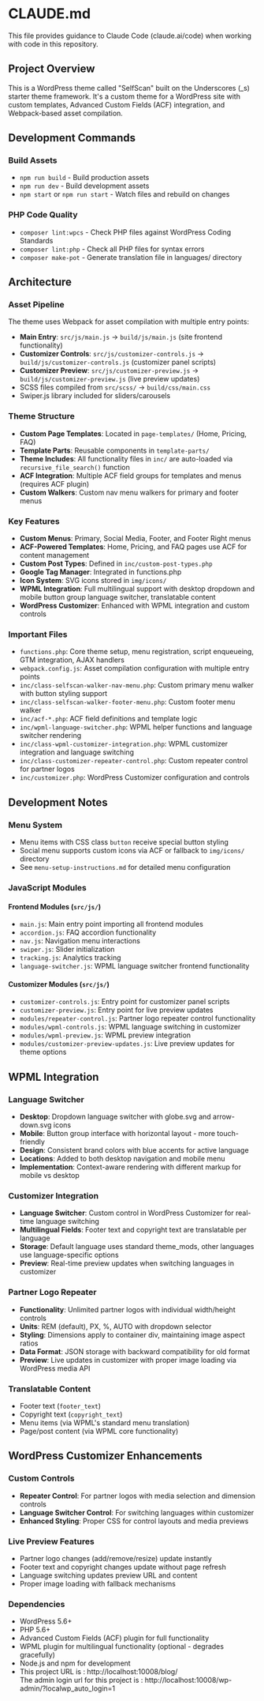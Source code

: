 # CLAUDE.md

This file provides guidance to Claude Code (claude.ai/code) when working with code in this repository.

## Project Overview

This is a WordPress theme called "SelfScan" built on the Underscores (_s) starter theme framework. It's a custom theme for a WordPress site with custom templates, Advanced Custom Fields (ACF) integration, and Webpack-based asset compilation.

## Development Commands

### Build Assets
- `npm run build` - Build production assets
- `npm run dev` - Build development assets
- `npm start` or `npm run start` - Watch files and rebuild on changes

### PHP Code Quality
- `composer lint:wpcs` - Check PHP files against WordPress Coding Standards
- `composer lint:php` - Check all PHP files for syntax errors
- `composer make-pot` - Generate translation file in languages/ directory

## Architecture

### Asset Pipeline
The theme uses Webpack for asset compilation with multiple entry points:
- **Main Entry**: `src/js/main.js` → `build/js/main.js` (site frontend functionality)
- **Customizer Controls**: `src/js/customizer-controls.js` → `build/js/customizer-controls.js` (customizer panel scripts)
- **Customizer Preview**: `src/js/customizer-preview.js` → `build/js/customizer-preview.js` (live preview updates)
- SCSS files compiled from `src/scss/` → `build/css/main.css`
- Swiper.js library included for sliders/carousels

### Theme Structure
- **Custom Page Templates**: Located in `page-templates/` (Home, Pricing, FAQ)
- **Template Parts**: Reusable components in `template-parts/`
- **Theme Includes**: All functionality files in `inc/` are auto-loaded via `recursive_file_search()` function
- **ACF Integration**: Multiple ACF field groups for templates and menus (requires ACF plugin)
- **Custom Walkers**: Custom nav menu walkers for primary and footer menus

### Key Features
- **Custom Menus**: Primary, Social Media, Footer, and Footer Right menus
- **ACF-Powered Templates**: Home, Pricing, and FAQ pages use ACF for content management
- **Custom Post Types**: Defined in `inc/custom-post-types.php`
- **Google Tag Manager**: Integrated in functions.php
- **Icon System**: SVG icons stored in `img/icons/`
- **WPML Integration**: Full multilingual support with desktop dropdown and mobile button group language switcher, translatable content
- **WordPress Customizer**: Enhanced with WPML integration and custom controls

### Important Files
- `functions.php`: Core theme setup, menu registration, script enqueueing, GTM integration, AJAX handlers
- `webpack.config.js`: Asset compilation configuration with multiple entry points
- `inc/class-selfscan-walker-nav-menu.php`: Custom primary menu walker with button styling support
- `inc/class-selfscan-walker-footer-menu.php`: Custom footer menu walker
- `inc/acf-*.php`: ACF field definitions and template logic
- `inc/wpml-language-switcher.php`: WPML helper functions and language switcher rendering
- `inc/class-wpml-customizer-integration.php`: WPML customizer integration and language switching
- `inc/class-customizer-repeater-control.php`: Custom repeater control for partner logos
- `inc/customizer.php`: WordPress Customizer configuration and controls

## Development Notes

### Menu System
- Menu items with CSS class `button` receive special button styling
- Social menu supports custom icons via ACF or fallback to `img/icons/` directory
- See `menu-setup-instructions.md` for detailed menu configuration

### JavaScript Modules

#### Frontend Modules (`src/js/`)
- `main.js`: Main entry point importing all frontend modules
- `accordion.js`: FAQ accordion functionality
- `nav.js`: Navigation menu interactions
- `swiper.js`: Slider initialization
- `tracking.js`: Analytics tracking
- `language-switcher.js`: WPML language switcher frontend functionality

#### Customizer Modules (`src/js/`)
- `customizer-controls.js`: Entry point for customizer panel scripts
- `customizer-preview.js`: Entry point for live preview updates
- `modules/repeater-control.js`: Partner logo repeater control functionality
- `modules/wpml-controls.js`: WPML language switching in customizer
- `modules/wpml-preview.js`: WPML preview integration
- `modules/customizer-preview-updates.js`: Live preview updates for theme options

## WPML Integration

### Language Switcher
- **Desktop**: Dropdown language switcher with globe.svg and arrow-down.svg icons
- **Mobile**: Button group interface with horizontal layout - more touch-friendly
- **Design**: Consistent brand colors with blue accents for active language
- **Locations**: Added to both desktop navigation and mobile menu
- **Implementation**: Context-aware rendering with different markup for mobile vs desktop

### Customizer Integration
- **Language Switcher**: Custom control in WordPress Customizer for real-time language switching
- **Multilingual Fields**: Footer text and copyright text are translatable per language
- **Storage**: Default language uses standard theme_mods, other languages use language-specific options
- **Preview**: Real-time preview updates when switching languages in customizer

### Partner Logo Repeater
- **Functionality**: Unlimited partner logos with individual width/height controls
- **Units**: REM (default), PX, %, AUTO with dropdown selector
- **Styling**: Dimensions apply to container div, maintaining image aspect ratios
- **Data Format**: JSON storage with backward compatibility for old format
- **Preview**: Live updates in customizer with proper image loading via WordPress media API

### Translatable Content
- Footer text (`footer_text`)
- Copyright text (`copyright_text`)
- Menu items (via WPML's standard menu translation)
- Page/post content (via WPML core functionality)

## WordPress Customizer Enhancements

### Custom Controls
- **Repeater Control**: For partner logos with media selection and dimension controls
- **Language Switcher Control**: For switching languages within customizer
- **Enhanced Styling**: Proper CSS for control layouts and media previews

### Live Preview Features
- Partner logo changes (add/remove/resize) update instantly
- Footer text and copyright changes update without page refresh
- Language switching updates preview URL and content
- Proper image loading with fallback mechanisms

### Dependencies
- WordPress 5.6+
- PHP 5.6+
- Advanced Custom Fields (ACF) plugin for full functionality
- WPML plugin for multilingual functionality (optional - degrades gracefully)
- Node.js and npm for development
- This project URL is : http://localhost:10008/blog/\
The admin login url for this project is : http://localhost:10008/wp-admin/?localwp_auto_login=1